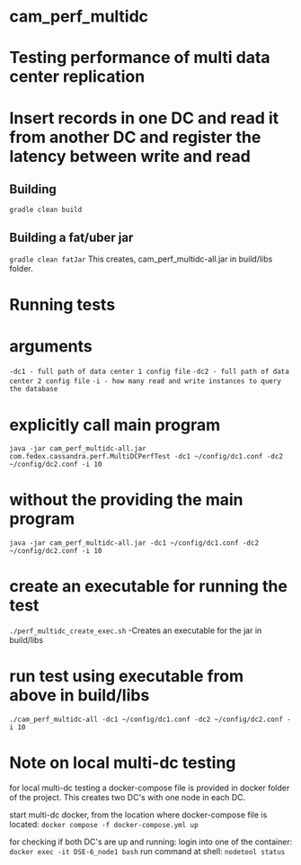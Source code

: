 # cam_perf_multidc

# Testing performance of multi data center replication

# Insert records in one DC and read it from another DC and register the latency between write and read

## Building

`gradle clean build`

## Building a fat/uber jar

`gradle clean fatJar`  This creates, cam_perf_multidc-all.jar in build/libs folder.

# Running tests

# arguments

`-dc1 - full path of data center 1 config file`
`-dc2 - full path of data center 2 config file`
`-i - how many read and write instances to query the database`

# explicitly call main program

`java -jar cam_perf_multidc-all.jar  com.fedex.cassandra.perf.MultiDCPerfTest -dc1 ~/config/dc1.conf -dc2 ~/config/dc2.conf -i 10`

# without the providing the main program

`java -jar cam_perf_multidc-all.jar -dc1 ~/config/dc1.conf -dc2 ~/config/dc2.conf -i 10`

# create an executable for running the test

`./perf_multidc_create_exec.sh`    -Creates an executable for the jar in build/libs

# run test using executable from above in build/libs

`./cam_perf_multidc-all -dc1 ~/config/dc1.conf -dc2 ~/config/dc2.conf -i 10`

# Note on local multi-dc testing

for local multi-dc testing a docker-compose file is provided in docker folder of the project. This creates two DC's with
one node in each DC.

start multi-dc docker, from the location where docker-compose file is located:
`docker compose -f docker-compose.yml up`

for checking if both DC's are up and running:
login into one of the container: `docker exec -it DSE-6_node1 bash`
run command at shell: `nodetool status`
